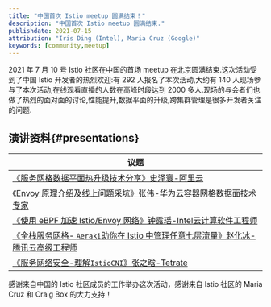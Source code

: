 ```yaml
---
title: "中国首次 Istio meetup 圆满结束！"
description: "中国首次 Istio meetup 圆满结束."
publishdate: 2021-07-15
attribution: "Iris Ding (Intel), Maria Cruz (Google)"
keywords: [community,meetup]
---
```

2021 年 7 月 10 号 Istio 社区在中国的首场 meetup 在北京圆满结束.这次活动受到了中国 Istio 开发者的热烈欢迎:有 292 人报名了本次活动,大约有 140 人现场参与了本次活动,在线观看直播的人数在高峰时段达到 2000 多人.现场的与会者们也做了热烈的面对面的讨论,性能提升,数据平面的升级,跨集群管理是很多开发者关注的问题.

## 演讲资料{#presentations}

| 议题 |
| --- |
| [《服务网格数据平面热升级技术分享》史泽寰-阿里云](./IstioMeetupChina-服务网格热升级技术分享.pdf)|
| [《Envoy 原理介绍及线上问题采坑》张伟-华为云容器网格数据面技术专家](./IstioMeetupChina-EnvoyPrincipleIntroductionAndOnlineProblemPit.pdf)|
| [《使用 eBPF 加速 Istio/Envoy 网络》钟露瑶-Intel云计算软件工程师](./IstioMeetupChina-AccelerateServiceMeshNetworkwithebpf.pdf) |
| [《全栈服务网格- `Aeraki`助你在 Istio 中管理任意七层流量》赵化冰-腾讯云高级工程师](./IstioMeetupChina-Full-stackServicemesh-howAerakihelpsyoumanageanyLayer7trafficinIstio.pdf) |
| [《服务网络安全-理解`IstioCNI`》张之晗-Tetrate](./IstioMeetupChina-服务网格安全-理解IstioCNI.pdf) |

感谢来自中国的 Istio 社区成员的工作举办这次活动，感谢来自 Istio 社区的 Maria Cruz 和 Craig Box 的大力支持！

